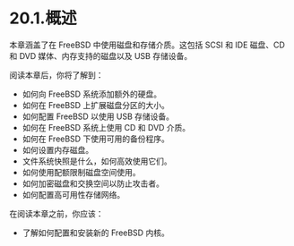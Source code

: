 # 20.1.概述

本章涵盖了在 FreeBSD 中使用磁盘和存储介质。这包括 SCSI 和 IDE 磁盘、CD 和 DVD 媒体、内存支持的磁盘以及 USB 存储设备。

阅读本章后，你将了解到：

* 如何向 FreeBSD 系统添加额外的硬盘。
* 如何在 FreeBSD 上扩展磁盘分区的大小。
* 如何配置 FreeBSD 以使用 USB 存储设备。
* 如何在 FreeBSD 系统上使用 CD 和 DVD 介质。
* 如何在 FreeBSD 下使用可用的备份程序。
* 如何设置内存磁盘。
* 文件系统快照是什么，如何高效使用它们。
* 如何使用配额限制磁盘空间使用。
* 如何加密磁盘和交换空间以防止攻击者。
* 如何配置高可用性存储网络。

在阅读本章之前，你应该：

* 了解如何配置和安装新的 FreeBSD 内核。
